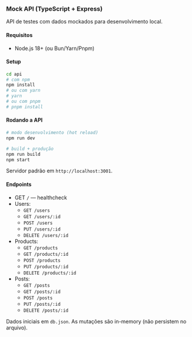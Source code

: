 ### Mock API (TypeScript + Express)

API de testes com dados mockados para desenvolvimento local.

#### Requisitos
- Node.js 18+ (ou Bun/Yarn/Pnpm)

#### Setup
```bash
cd api
# com npm
npm install
# ou com yarn
# yarn
# ou com pnpm
# pnpm install
```

#### Rodando a API
```bash
# modo desenvolvimento (hot reload)
npm run dev

# build + produção
npm run build
npm start
```

Servidor padrão em `http://localhost:3001`.

#### Endpoints
- GET `/` — healthcheck
- Users: 
    - `GET /users` 
    - `GET /users/:id`
    - `POST /users`
    - `PUT /users/:id`
    - `DELETE /users/:id`
- Products: 
    - `GET /products`
    - `GET /products/:id`
    - `POST /products`
    - `PUT /products/:id`
    - `DELETE /products/:id`
- Posts:
    - `GET /posts`
    - `GET /posts/:id`
    - `POST /posts`
    - `PUT /posts/:id`
    - `DELETE /posts/:id`

Dados iniciais em `db.json`. As mutações são in-memory (não persistem no arquivo).


